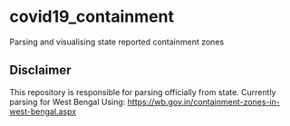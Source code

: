 # covid19_containment
Parsing and visualising state reported containment zones

## Disclaimer
This repository is responsible for parsing officially from state.
Currently parsing for West Bengal
Using:
https://wb.gov.in/containment-zones-in-west-bengal.aspx
